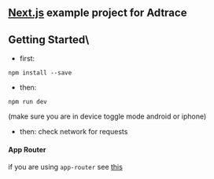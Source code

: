 ## [Next.js](https://nextjs.org) example project for Adtrace

## Getting Started\
- first:
```
npm install --save
```
- then: 
```
npm run dev
```
(make sure you are in device toggle mode android or iphone)

- then: check network for requests

#### App Router
if you are using `app-router` see [this](https://github.com/adtrace/nextjs-example/tree/app-router)

